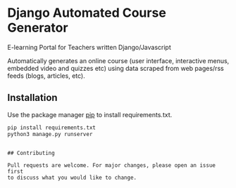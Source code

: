 # Django Automated Course Generator 

E-learning Portal for Teachers written Django/Javascript

Automatically generates an online course (user interface, interactive menus, embedded video and quizzes etc) using data scraped from web pages/rss feeds (blogs, articles, etc). 


## Installation

Use the package manager [pip](https://pip.pypa.io/en/stable/) to install requirements.txt.

```bash
pip install requirements.txt 
python3 manage.py runserver
```
```

## Contributing

Pull requests are welcome. For major changes, please open an issue first
to discuss what you would like to change.

